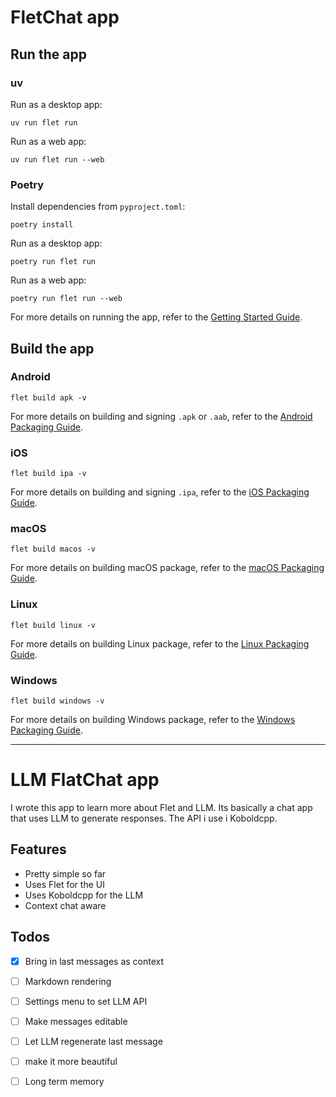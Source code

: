 # FletChat app

## Run the app

### uv

Run as a desktop app:

```
uv run flet run
```

Run as a web app:

```
uv run flet run --web
```

### Poetry

Install dependencies from `pyproject.toml`:

```
poetry install
```

Run as a desktop app:

```
poetry run flet run
```

Run as a web app:

```
poetry run flet run --web
```

For more details on running the app, refer to the [Getting Started Guide](https://flet.dev/docs/getting-started/).

## Build the app

### Android

```
flet build apk -v
```

For more details on building and signing `.apk` or `.aab`, refer to the [Android Packaging Guide](https://flet.dev/docs/publish/android/).

### iOS

```
flet build ipa -v
```

For more details on building and signing `.ipa`, refer to the [iOS Packaging Guide](https://flet.dev/docs/publish/ios/).

### macOS

```
flet build macos -v
```

For more details on building macOS package, refer to the [macOS Packaging Guide](https://flet.dev/docs/publish/macos/).

### Linux

```
flet build linux -v
```

For more details on building Linux package, refer to the [Linux Packaging Guide](https://flet.dev/docs/publish/linux/).

### Windows

```
flet build windows -v
```

For more details on building Windows package, refer to the [Windows Packaging Guide](https://flet.dev/docs/publish/windows/).



--- 
# LLM FlatChat app
I wrote this app to learn more about Flet and LLM. Its basically  a chat app that uses LLM to generate responses. The API i use i Koboldcpp.

## Features
- Pretty simple so far
- Uses Flet for the UI
- Uses Koboldcpp for the LLM
- Context chat aware

## Todos
- [x] Bring in last messages as context
- [ ] Markdown rendering
- [ ] Settings menu to set LLM API
- [ ] Make messages editable
- [ ] Let LLM regenerate last message
- [ ] make it more beautiful
- [ ] Long term memory






